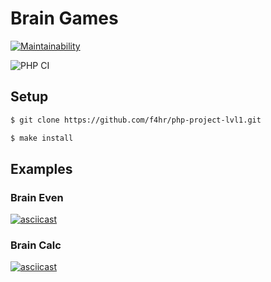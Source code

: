 # Brain Games

[![Maintainability](https://api.codeclimate.com/v1/badges/1fb00584989a172c5f37/maintainability)](https://codeclimate.com/github/f4hr/php-project-lvl1/maintainability)

![PHP CI](https://github.com/f4hr/php-project-lvl1/workflows/PHP%20CI/badge.svg)

## Setup

```sh
$ git clone https://github.com/f4hr/php-project-lvl1.git

$ make install
```

## Examples

### Brain Even

[![asciicast](https://asciinema.org/a/7cEhsBcBKTKDtJt0Cyap1RvTz.png)](https://asciinema.org/a/7cEhsBcBKTKDtJt0Cyap1RvTz)

### Brain Calc

[![asciicast](https://asciinema.org/a/Vy9ynsVwvIGOpXyfBP5xFfSQk.svg)](https://asciinema.org/a/Vy9ynsVwvIGOpXyfBP5xFfSQk)
